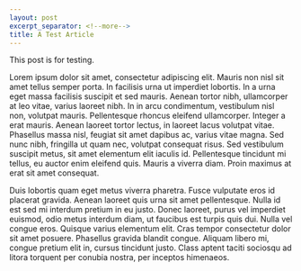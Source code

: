 ```yaml
---
layout: post
excerpt_separator: <!--more-->
title: A Test Article
---
```


This post is for testing.

Lorem ipsum dolor sit amet, consectetur adipiscing elit. Mauris non nisl sit amet tellus semper porta. In facilisis urna ut imperdiet lobortis. In a urna eget massa facilisis suscipit et sed mauris. Aenean tortor nibh, ullamcorper at leo vitae, varius laoreet nibh. In in arcu condimentum, vestibulum nisl non, volutpat mauris. Pellentesque rhoncus eleifend ullamcorper. Integer a erat mauris. Aenean laoreet tortor lectus, in laoreet lacus volutpat vitae. Phasellus massa nisl, feugiat sit amet dapibus ac, varius vitae magna. Sed nunc nibh, fringilla ut quam nec, volutpat consequat risus. Sed vestibulum suscipit metus, sit amet elementum elit iaculis id. Pellentesque tincidunt mi tellus, eu auctor enim eleifend quis. Mauris a viverra diam. Proin maximus at erat sit amet consequat.

<!--more-->

Duis lobortis quam eget metus viverra pharetra. Fusce vulputate eros id placerat gravida. Aenean laoreet quis urna sit amet pellentesque. Nulla id est sed mi interdum pretium in eu justo. Donec laoreet, purus vel imperdiet euismod, odio metus interdum diam, ut faucibus est turpis quis dui. Nulla vel congue eros. Quisque varius elementum elit. Cras tempor consectetur dolor sit amet posuere. Phasellus gravida blandit congue. Aliquam libero mi, congue pretium elit in, cursus tincidunt justo. Class aptent taciti sociosqu ad litora torquent per conubia nostra, per inceptos himenaeos.
